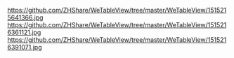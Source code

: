 https://github.com/ZHShare/WeTableView/tree/master/WeTableView/1515215641366.jpg
https://github.com/ZHShare/WeTableView/tree/master/WeTableView/1515216361121.jpg
https://github.com/ZHShare/WeTableView/tree/master/WeTableView/1515216391071.jpg

